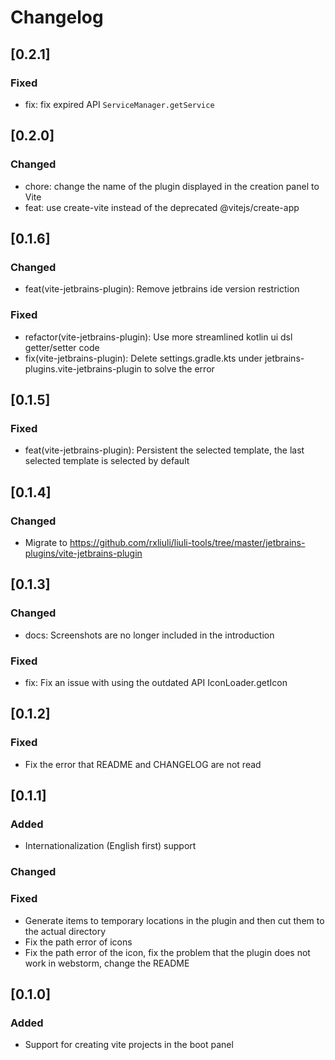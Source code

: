 <!-- Keep a Changelog guide -> https://keepachangelog.com -->

# Changelog

## [0.2.1]


### Fixed

- fix: fix expired API `ServiceManager.getService`

## [0.2.0]

### Changed

- chore: change the name of the plugin displayed in the creation panel to Vite
- feat: use create-vite instead of the deprecated @vitejs/create-app

## [0.1.6]

### Changed

- feat(vite-jetbrains-plugin): Remove jetbrains ide version restriction

### Fixed

- refactor(vite-jetbrains-plugin): Use more streamlined kotlin ui dsl getter/setter code
- fix(vite-jetbrains-plugin): Delete settings.gradle.kts under jetbrains-plugins.vite-jetbrains-plugin to solve the error

## [0.1.5]

### Fixed

- feat(vite-jetbrains-plugin): Persistent the selected template, the last selected template is selected by default

## [0.1.4]

### Changed

- Migrate to <https://github.com/rxliuli/liuli-tools/tree/master/jetbrains-plugins/vite-jetbrains-plugin>

## [0.1.3]

### Changed

- docs: Screenshots are no longer included in the introduction

### Fixed

- fix: Fix an issue with using the outdated API IconLoader.getIcon

## [0.1.2]

### Fixed

- Fix the error that README and CHANGELOG are not read

## [0.1.1]

### Added

- Internationalization (English first) support

### Changed

### Fixed

- Generate items to temporary locations in the plugin and then cut them to the actual directory
- Fix the path error of icons
- Fix the path error of the icon, fix the problem that the plugin does not work in webstorm, change the README

## [0.1.0]

### Added

- Support for creating vite projects in the boot panel

